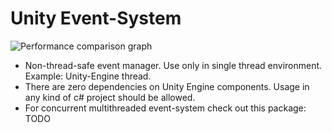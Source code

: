 # Unity Event-System
![Performance comparison graph](https://user-images.githubusercontent.com/1322279/131223932-38d6fbb5-f8c7-449a-9e71-bf8abbfd1bf8.png)
- Non-thread-safe event manager. Use only in single thread environment. Example: Unity-Engine thread.
- There are zero dependencies on Unity Engine components. Usage in any kind of c# project should be allowed.
- For concurrent multithreaded event-system check out this package: TODO
